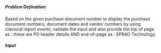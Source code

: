 ##### Problem Defination:
Based on the given purchase document number to display the purchase document numbers, document dates and vendor numbers by using classical report events,
validate the input and also provide the top of page as : these are PO header details AND end-of-page as : SPRAO Technology.

##### Input 
